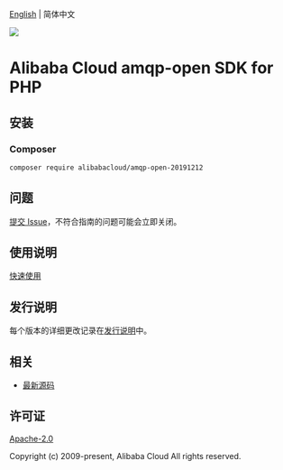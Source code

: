 [English](README.md) | 简体中文

![](https://aliyunsdk-pages.alicdn.com/icons/AlibabaCloud.svg)

# Alibaba Cloud amqp-open SDK for PHP

## 安装

### Composer

```bash
composer require alibabacloud/amqp-open-20191212
```

## 问题

[提交 Issue](https://github.com/aliyun/alibabacloud-php-sdk/issues/new)，不符合指南的问题可能会立即关闭。

## 使用说明

[快速使用](https://github.com/aliyun/alibabacloud-php-sdk/blob/master/docs/0-Examples-CN.md#%E5%BF%AB%E9%80%9F%E4%BD%BF%E7%94%A8)

## 发行说明

每个版本的详细更改记录在[发行说明](./ChangeLog.txt)中。

## 相关

* [最新源码](https://github.com/aliyun/alibabacloud-php-sdk/)

## 许可证

[Apache-2.0](http://www.apache.org/licenses/LICENSE-2.0)

Copyright (c) 2009-present, Alibaba Cloud All rights reserved.
